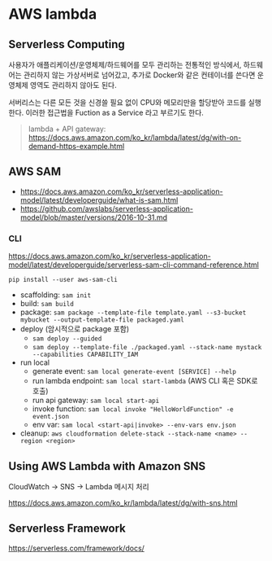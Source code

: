 # AWS lambda

## Serverless Computing

사용자가 애플리케이션/운영체제/하드웨어를 모두 관리하는 전통적인 방식에서, 하드웨어는 관리하지 않는 가상서버로 넘어갔고,
추가로 Docker와 같은 컨테이너를 쓴다면 운영체제 영역도 관리하지 않아도 된다.

서버리스는 다른 모든 것을 신경쓸 필요 없이 CPU와 메모리만을 할당받아 코드를 실행한다.
이러한 접근법을 Fuction as a Service 라고 부르기도 한다.

> lambda + API gateway: <https://docs.aws.amazon.com/ko_kr/lambda/latest/dg/with-on-demand-https-example.html>

## AWS SAM

- <https://docs.aws.amazon.com/ko_kr/serverless-application-model/latest/developerguide/what-is-sam.html>
- <https://github.com/awslabs/serverless-application-model/blob/master/versions/2016-10-31.md>

### CLI

<https://docs.aws.amazon.com/ko_kr/serverless-application-model/latest/developerguide/serverless-sam-cli-command-reference.html>

`pip install --user aws-sam-cli`

- scaffolding: `sam init`
- build: `sam build`
- package: `sam package --template-file template.yaml --s3-bucket mybucket --output-template-file packaged.yaml`
- deploy (암시적으로 package 포함)
  - `sam deploy --guided`
  - `sam deploy --template-file ./packaged.yaml --stack-name mystack --capabilities CAPABILITY_IAM`
- run local
  - generate event: `sam local generate-event [SERVICE] --help`
  - run lambda endpoint: `sam local start-lambda` (AWS CLI 혹은 SDK로 호출)
  - run api gateway: `sam local start-api`
  - invoke function: `sam local invoke "HelloWorldFunction" -e event.json`
  - env var: `sam local <start-api|invoke> --env-vars env.json`
- cleanup: `aws cloudformation delete-stack --stack-name <name> --region <region>`

## Using AWS Lambda with Amazon SNS

CloudWatch -> SNS -> Lambda 메시지 처리

<https://docs.aws.amazon.com/ko_kr/lambda/latest/dg/with-sns.html>

## Serverless Framework

<https://serverless.com/framework/docs/>
